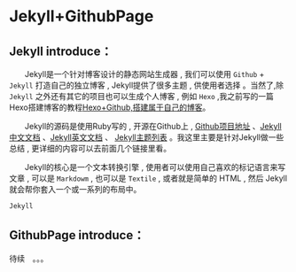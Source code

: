 # Jekyll+GithubPage
## Jekyll introduce：
　　Jekyll是一个针对博客设计的静态网站生成器 , 我们可以使用 `Github` + `Jekyll` 打造自己的独立博客 , Jekyll提供了很多主题 , 供使用者选择 。当然了,除 `Jekyll` 之外还有其它的项目也可以生成个人博客 , 例如 `Hexo` ,我之前写的一篇Hexo搭建博客的教程[Hexo+Github,搭建属于自己的博客](http://www.jianshu.com/p/465830080ea9)。           

　　Jekyll的源码是使用Ruby写的 , 开源在Github上 , [Github项目地址](https://github.com/jekyll/jekyll) 、[Jekyll中文文档](http://jekyll.bootcss.com/) 、[Jekyll英文文档](http://jekyllbootstrap.com/) 、 [Jekyll主题列表](http://jekyllthemes.org/) 。我这里主要是针对Jekyll做一些总结 , 更详细的内容可以去前面几个链接里看。         
  
　　Jekyll的核心是一个文本转换引擎 , 使用者可以使用自己喜欢的标记语言来写文章 , 可以是 `Markdowm` , 也可以是 `Textile` , 或者就是简单的 HTML , 然后 Jekyll 就会帮你套入一个或一系列的布局中。

    Jekyll

## GithubPage introduce：

待续　。。。